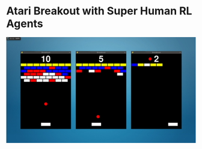 # Atari Breakout with Super Human RL Agents

![alt text](https://github.com/rajtyagi2718/breakout/blob/master/data/gui_screenshots.svg)

